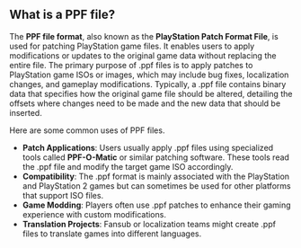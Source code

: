 ## What is a PPF file?

The **PPF file format**, also known as the **PlayStation Patch Format File**, is used for patching PlayStation game files. It enables users to apply modifications or updates to the original game data without replacing the entire file. The primary purpose of .ppf files is to apply patches to PlayStation game ISOs or images, which may include bug fixes, localization changes, and gameplay modifications. Typically, a .ppf file contains binary data that specifies how the original game file should be altered, detailing the offsets where changes need to be made and the new data that should be inserted.

Here are some common uses of PPF files.

-   **Patch Applications**: Users usually apply .ppf files using specialized tools called **PPF-O-Matic** or similar patching software. These tools read the .ppf file and modify the target game ISO accordingly.
-   **Compatibility**: The .ppf format is mainly associated with the PlayStation and PlayStation 2 games but can sometimes be used for other platforms that support ISO files.
-   **Game Modding**: Players often use .ppf patches to enhance their gaming experience with custom modifications.
-   **Translation Projects**: Fansub or localization teams might create .ppf files to translate games into different languages.

